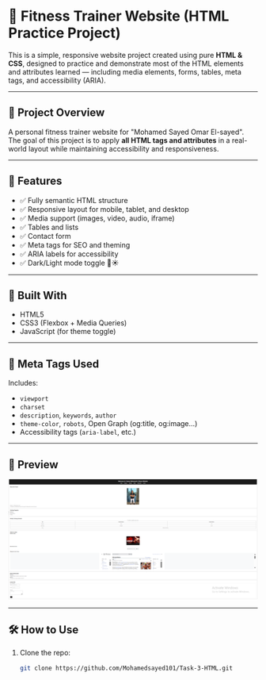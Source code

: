 # 💪 Fitness Trainer Website (HTML Practice Project)

This is a simple, responsive website project created using pure **HTML & CSS**, designed to practice and demonstrate most of the HTML elements and attributes learned — including media elements, forms, tables, meta tags, and accessibility (ARIA).

---

## 📌 Project Overview

A personal fitness trainer website for "Mohamed Sayed Omar El-sayed".  
The goal of this project is to apply **all HTML tags and attributes** in a real-world layout while maintaining accessibility and responsiveness.

---

## 🚀 Features

- ✅ Fully semantic HTML structure
- ✅ Responsive layout for mobile, tablet, and desktop
- ✅ Media support (images, video, audio, iframe)
- ✅ Tables and lists
- ✅ Contact form
- ✅ Meta tags for SEO and theming
- ✅ ARIA labels for accessibility
- ✅ Dark/Light mode toggle 🌙☀️

---

## 🧱 Built With

- HTML5
- CSS3 (Flexbox + Media Queries)
- JavaScript (for theme toggle)

---

## 🎯 Meta Tags Used

Includes:
- `viewport`
- `charset`
- `description`, `keywords`, `author`
- `theme-color`, `robots`, Open Graph (og:title, og:image…)
- Accessibility tags (`aria-label`, etc.)

---

## 📸 Preview

![Website Screenshot](./images/Simple_Fitness_website_photo.png)


---

## 🛠️ How to Use

1. Clone the repo:
   ```bash
   git clone https://github.com/Mohamedsayed101/Task-3-HTML.git

